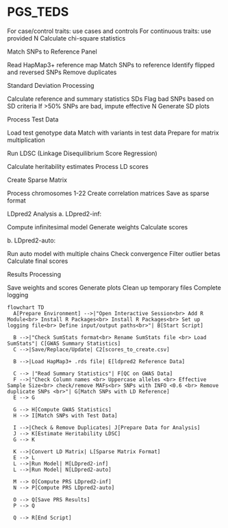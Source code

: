 # PGS_TEDS

For case/control traits: use cases and controls
For continuous traits: use provided N
Calculate chi-square statistics


Match SNPs to Reference Panel

Read HapMap3+ reference map
Match SNPs to reference
Identify flipped and reversed SNPs
Remove duplicates


Standard Deviation Processing

Calculate reference and summary statistics SDs
Flag bad SNPs based on SD criteria
If >50% SNPs are bad, impute effective N
Generate SD plots


Process Test Data

Load test genotype data
Match with variants in test data
Prepare for matrix multiplication


Run LDSC (Linkage Disequilibrium Score Regression)

Calculate heritability estimates
Process LD scores


Create Sparse Matrix

Process chromosomes 1-22
Create correlation matrices
Save as sparse format


LDpred2 Analysis
a. LDpred2-inf:

Compute infinitesimal model
Generate weights
Calculate scores

b. LDpred2-auto:

Run auto model with multiple chains
Check convergence
Filter outlier betas
Calculate final scores


Results Processing

Save weights and scores
Generate plots
Clean up temporary files
Complete logging

```mermaid
flowchart TD
  A[Prepare Environment] -->|"Open Interactive Session<br> Add R Module<br> Install R Packages<br> Install R Packages<br> Set up logging file<br> Define input/output paths<br>"| B[Start Script]

  B -->|"Check SumStats format<br> Rename SumStats file <br> Load SumStats"| C[GWAS Summary Statistics]
  C -->|Save/Replace/Update| C2[scores_to_create.csv]

  B -->|Load HapMap3+ .rds file| E[ldpred2 Reference Data]
  
  C --> |"Read Summary Statistics"| F[QC on GWAS Data]
  F -->|"Check Column names <br> Uppercase alleles <br> Effective Sample Size<br> check/remove MAFs<br> SNPs with INFO <0.6 <br> Remove duplicate SNPs <br>"| G[Match SNPs with LD Reference]
  E --> G

  G --> H[Compute GWAS Statistics]
  H --> I[Match SNPs with Test Data]

  I -->|Check & Remove Duplicates| J[Prepare Data for Analysis]
  J --> K[Estimate Heritability LDSC]
  G --> K

  K -->|Convert LD Matrix| L[Sparse Matrix Format]
  E --> L
  L -->|Run Model| M[LDpred2-inf]
  L -->|Run Model| N[LDpred2-auto]
  
  M --> O[Compute PRS LDpred2-inf]
  N --> P[Compute PRS LDpred2-auto]
   
  O --> Q[Save PRS Results]
  P --> Q

  Q --> R[End Script]
